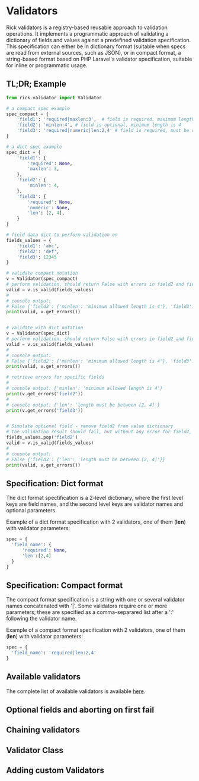 # Validators

Rick validators is a registry-based reusable approach to validation operations. It implements a programmatic approach
of validating a dictionary of fields and values against a predefined validation specification. This specification can either 
be in dictionary format (suitable when specs are read from external sources, such as JSON), or in compact format, a
string-based format based on PHP Laravel's validator specification, suitable for inline or programmatic usage.

## TL;DR; Example

```python
from rick.validator import Validator

# a compact spec example
spec_compact = {
    'field1': 'required|maxlen:3',  # field is required, maximum length is 3
    'field2': 'minlen:4', # field is optional, minimum length is 4
    'field3': 'required|numeric|len:2,4' # field is required, must be digits, with a length between 2 and 4
}

# a dict spec example
spec_dict = {
    'field1': {
        'required': None,
        'maxlen': 3,
    },
    'field2': {
        'minlen': 4,
    },
    'field3': {
        'required': None,
        'numeric': None,
        'len': [2, 4],
    }
}

# field data dict to perform validation on
fields_values = {
    'field1': 'abc',
    'field2': 'def',
    'field3': 12345
}

# validate compact notation
v = Validator(spec_compact)
# perform validation, should return False with errors in field2 and field3
valid = v.is_valid(fields_values)
#
# console output:
# False {'field2': {'minlen': 'minimum allowed length is 4'}, 'field3': {'len': 'length must be between [2, 4]'}}
print(valid, v.get_errors())


# validate with dict notation
v = Validator(spec_dict)
# perform validation, should return False with errors in field2 and field3
valid = v.is_valid(fields_values)
#
# console output:
# False {'field2': {'minlen': 'minimum allowed length is 4'}, 'field3': {'len': 'length must be between [2, 4]'}}
print(valid, v.get_errors())

# retrieve errors for specific fields
#
# console output: {'minlen': 'minimum allowed length is 4'}
print(v.get_errors('field2'))
#
# console output: {'len': 'length must be between [2, 4]'}
print(v.get_errors('field3'))


# Simulate optional field - remove field2 from value dictionary
# the validation result should fail, but without any error for field2, because its absent
fields_values.pop('field2')
valid = v.is_valid(fields_values)
#
# console output:
# False {'field3': {'len': 'length must be between [2, 4]'}}
print(valid, v.get_errors())
```

## Specification: Dict format

The dict format spectification is a 2-level dictionary, where the first level keys are field names, and the second level
keys are validator names and optional parameters.

Example of a dict format specification with 2 validators, one of them (**len**) with validator parameters:
```python
spec = {
  'field_name': {
      'required': None,
      'len':[2,4]
  }
}
```

## Specification: Compact format

The compact format specification is a string with one or several validator names concatenated with '|'. Some validators require one
or more parameters; these are specified as a comma-separared list after a ':' following the validator name.

Example of a compact format specification with 2 validators, one of them (**len**) with validator parameters:
```python
spec = {
  'field_name': 'required|len:2,4'
}
```

## Available validators

The complete list of available validators is available [here](validator_list.md).


## Optional fields and aborting on first fail



## Chaining validators


## Validator Class


## Adding custom Validators
